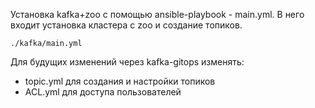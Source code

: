 Установка kafka+zoo с помощью ansible-playbook - main.yml. В него входит установка кластера с zoо и создание топиков.
```
./kafka/main.yml
```

Для будущих изменений через kafka-gitops изменять: 
- topic.yml для создания и настройки топиков
- ACL.yml для доступа пользователей
